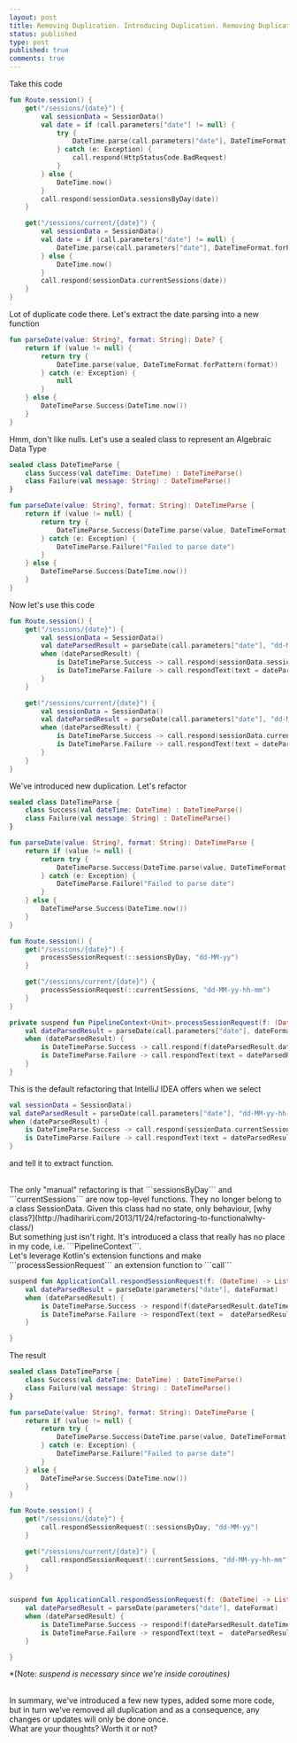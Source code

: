 ```yaml
---
layout: post
title: Removing Duplication. Introducing Duplication. Removing Duplication.
status: published
type: post
published: true
comments: true
---
```


Take this code 

```kotlin
fun Route.session() {
    get("/sessions/{date}") {
        val sessionData = SessionData()
        val date = if (call.parameters["date"] != null) {
            try {
                DateTime.parse(call.parameters["date"], DateTimeFormat.forPattern("dd-MM-yy"))
            } catch (e: Exception) {
                call.respond(HttpStatusCode.BadRequest)
            }
        } else {
            DateTime.now()
        }
        call.respond(sessionData.sessionsByDay(date))
    }

    get("/sessions/current/{date}") {
        val sessionData = SessionData()
        val date = if (call.parameters["date"] != null) {
            DateTime.parse(call.parameters["date"], DateTimeFormat.forPattern("dd-MM-yy-hh-mm"))
        } else {
            DateTime.now()
        }
        call.respond(sessionData.currentSessions(date))
    }
}
```

Lot of duplicate code there. Let's extract the date parsing into a new function

```kotlin
fun parseDate(value: String?, format: String): Date? {
    return if (value != null) {
        return try {
            DateTime.parse(value, DateTimeFormat.forPattern(format))
        } catch (e: Exception) {
            null
        }
    } else {
        DateTimeParse.Success(DateTime.now())
    }
}
```

Hmm, don't like nulls. Let's use a sealed class to represent an Algebraic Data Type

```kotlin
sealed class DateTimeParse {
    class Success(val dateTime: DateTime) : DateTimeParse()
    class Failure(val message: String) : DateTimeParse()
}

fun parseDate(value: String?, format: String): DateTimeParse {
    return if (value != null) {
        return try {
            DateTimeParse.Success(DateTime.parse(value, DateTimeFormat.forPattern(format)))
        } catch (e: Exception) {
            DateTimeParse.Failure("Failed to parse date")
        }
    } else {
        DateTimeParse.Success(DateTime.now())
    }
}
```

Now let's use this code

```kotlin
fun Route.session() {
    get("/sessions/{date}") {
        val sessionData = SessionData()
        val dateParsedResult = parseDate(call.parameters["date"], "dd-MM-yy")
        when (dateParsedResult) {
            is DateTimeParse.Success -> call.respond(sessionData.sessionsByDay(dateParsedResult.dateTime))
            is DateTimeParse.Failure -> call.respondText(text = dateParsedResult.message, status = HttpStatusCode.BadRequest)
        }
    }

    get("/sessions/current/{date}") {
        val sessionData = SessionData()
        val dateParsedResult = parseDate(call.parameters["date"], "dd-MM-yy-hh-mm")
        when (dateParsedResult) {
            is DateTimeParse.Success -> call.respond(sessionData.currentSessions(dateParsedResult.dateTime))
            is DateTimeParse.Failure -> call.respondText(text = dateParsedResult.message, status = HttpStatusCode.BadRequest)
        }
    }
}
```

We've introduced new duplication. Let's refactor

```kotlin
sealed class DateTimeParse {
    class Success(val dateTime: DateTime) : DateTimeParse()
    class Failure(val message: String) : DateTimeParse()
}

fun parseDate(value: String?, format: String): DateTimeParse {
    return if (value != null) {
        return try {
            DateTimeParse.Success(DateTime.parse(value, DateTimeFormat.forPattern(format)))
        } catch (e: Exception) {
            DateTimeParse.Failure("Failed to parse date")
        }
    } else {
        DateTimeParse.Success(DateTime.now())
    }
}

fun Route.session() {
    get("/sessions/{date}") {
        processSessionRequest(::sessionsByDay, "dd-MM-yy")
    }

    get("/sessions/current/{date}") {
        processSessionRequest(::currentSessions, "dd-MM-yy-hh-mm")
    }
}

private suspend fun PipelineContext<Unit>.processSessionRequest(f: (DateTime) -> List<Session>, dateFormat: String) {
    val dateParsedResult = parseDate(call.parameters["date"], dateFormat)
    when (dateParsedResult) {
        is DateTimeParse.Success -> call.respond(f(dateParsedResult.dateTime))
        is DateTimeParse.Failure -> call.respondText(text = dateParsedResult.message, status = HttpStatusCode.BadRequest)
    }
}
```

This is the default refactoring that IntelliJ IDEA offers when we select

```kotlin
val sessionData = SessionData()
val dateParsedResult = parseDate(call.parameters["date"], "dd-MM-yy-hh-mm")
when (dateParsedResult) {
    is DateTimeParse.Success -> call.respond(sessionData.currentSessions(dateParsedResult.dateTime))
    is DateTimeParse.Failure -> call.respondText(text = dateParsedResult.message, status = HttpStatusCode.BadRequest)
}
```


and tell it to extract function. 

<br/>
The only "manual" refactoring is that ```sessionsByDay``` and ```currentSessions``` are now top-level functions. They no longer belong to a class SessionData. Given this class had no state, only behaviour, [why class?](http://hadihariri.com/2013/11/24/refactoring-to-functionalwhy-class/)
                                 

<br/>
But something just isn't right. It's introduced a class that really has no place in my code, i.e. ```PipelineContext```. 


<br/>
Let's leverage Kotlin's extension functions and make ```processSessionRequest``` an extension function to ```call```


```kotlin
suspend fun ApplicationCall.respondSessionRequest(f: (DateTime) -> List<Session>, dateFormat: String) {
    val dateParsedResult = parseDate(parameters["date"], dateFormat)
    when (dateParsedResult) {
        is DateTimeParse.Success -> respond(f(dateParsedResult.dateTime))
        is DateTimeParse.Failure -> respondText(text =  dateParsedResult.message, status = HttpStatusCode.BadRequest)
    }

}
```


The result

```kotlin
sealed class DateTimeParse {
    class Success(val dateTime: DateTime) : DateTimeParse()
    class Failure(val message: String) : DateTimeParse()
}

fun parseDate(value: String?, format: String): DateTimeParse {
    return if (value != null) {
        return try {
            DateTimeParse.Success(DateTime.parse(value, DateTimeFormat.forPattern(format)))
        } catch (e: Exception) {
            DateTimeParse.Failure("Failed to parse date")
        }
    } else {
        DateTimeParse.Success(DateTime.now())
    }
}

fun Route.session() {
    get("/sessions/{date}") {
        call.respondSessionRequest(::sessionsByDay, "dd-MM-yy")
    }

    get("/sessions/current/{date}") {
        call.respondSessionRequest(::currentSessions, "dd-MM-yy-hh-mm")
    }
}


suspend fun ApplicationCall.respondSessionRequest(f: (DateTime) -> List<Session>, dateFormat: String) {
    val dateParsedResult = parseDate(parameters["date"], dateFormat)
    when (dateParsedResult) {
        is DateTimeParse.Success -> respond(f(dateParsedResult.dateTime))
        is DateTimeParse.Failure -> respondText(text =  dateParsedResult.message, status = HttpStatusCode.BadRequest)
    }

}
```

*(Note: *suspend is necessary since we're inside coroutines)*

<br/>
In summary, we've introduced a few new types, added some more code, but in turn we've removed all duplication and as a consequence, any changes or updates will only be done once. 

<br/>
What are your thoughts? Worth it or not?

